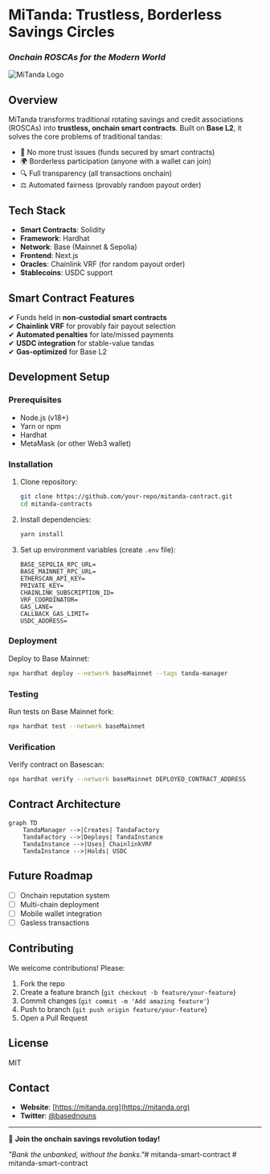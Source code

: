 # **MiTanda: Trustless, Borderless Savings Circles**  
### *Onchain ROSCAs for the Modern World*  

![MiTanda Logo](https://hebbkx1anhila5yf.public.blob.vercel-storage.com/miTanda_logo.jpg-alJGiI27CW2YaGstyXezgtUYebwOjG.jpeg)  

## **Overview**  
MiTanda transforms traditional rotating savings and credit associations (ROSCAs) into **trustless, onchain smart contracts**. Built on **Base L2**, it solves the core problems of traditional tandas:  
- 🚫 No more trust issues (funds secured by smart contracts)  
- 🌍 Borderless participation (anyone with a wallet can join)  
- 🔍 Full transparency (all transactions onchain)  
- ⚖️ Automated fairness (provably random payout order)  

## **Tech Stack**  
- **Smart Contracts**: Solidity  
- **Framework**: Hardhat  
- **Network**: Base (Mainnet & Sepolia)  
- **Frontend**: Next.js  
- **Oracles**: Chainlink VRF (for random payout order)  
- **Stablecoins**: USDC support  

## **Smart Contract Features**  
✔ Funds held in **non-custodial smart contracts**  
✔ **Chainlink VRF** for provably fair payout selection  
✔ **Automated penalties** for late/missed payments  
✔ **USDC integration** for stable-value tandas  
✔ **Gas-optimized** for Base L2  

## **Development Setup**  

### **Prerequisites**  
- Node.js (v18+)  
- Yarn or npm  
- Hardhat  
- MetaMask (or other Web3 wallet)  

### **Installation**  
1. Clone repository:  
   ```bash
   git clone https://github.com/your-repo/mitanda-contract.git
   cd mitanda-contracts
   ```
2. Install dependencies:  
   ```bash
   yarn install
   ```
3. Set up environment variables (create `.env` file):  
   ```env
   BASE_SEPOLIA_RPC_URL=
   BASE_MAINNET_RPC_URL=
   ETHERSCAN_API_KEY=
   PRIVATE_KEY=
   CHAINLINK_SUBSCRIPTION_ID=
   VRF_COORDINATOR=
   GAS_LANE=
   CALLBACK_GAS_LIMIT=
   USDC_ADDRESS=
   ```

### **Deployment**  
Deploy to Base Mainnet:  
```bash
npx hardhat deploy --network baseMainnet --tags tanda-manager
```

### **Testing**  
Run tests on Base Mainnet fork:  
```bash
npx hardhat test --network baseMainnet
```

### **Verification**  
Verify contract on Basescan:  
```bash
npx hardhat verify --network baseMainnet DEPLOYED_CONTRACT_ADDRESS
```

## **Contract Architecture**  
```mermaid
graph TD
    TandaManager -->|Creates| TandaFactory
    TandaFactory -->|Deploys| TandaInstance
    TandaInstance -->|Uses| ChainlinkVRF
    TandaInstance -->|Holds| USDC
```

## **Future Roadmap**  
- [ ] Onchain reputation system  
- [ ] Multi-chain deployment  
- [ ] Mobile wallet integration  
- [ ] Gasless transactions  

## **Contributing**  
We welcome contributions! Please:  
1. Fork the repo  
2. Create a feature branch (`git checkout -b feature/your-feature`)  
3. Commit changes (`git commit -m 'Add amazing feature'`)  
4. Push to branch (`git push origin feature/your-feature`)  
5. Open a Pull Request  

## **License**  
MIT  

## **Contact**    
- **Website**: [https://mitanda.org](https://mitanda.org)  
- **Twitter**: [@basednouns](https://x.com/basednouns)  

---

🚀 **Join the onchain savings revolution today!**  

*"Bank the unbanked, without the banks."*#   m i t a n d a - s m a r t - c o n t r a c t  
 #   m i t a n d a - s m a r t - c o n t r a c t  
 